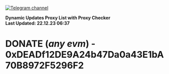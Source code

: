 [![Telegram channel](https://img.shields.io/endpoint?url=https://runkit.io/damiankrawczyk/telegram-badge/branches/master?url=https://t.me/n4z4v0d)](https://t.me/n4z4v0d) 

**Dynamic Updates Proxy List with Proxy Checker**  
**Last Updated: 22.12.23 06:37**

# DONATE (_any evm_) - 0xDEADf12DE9A24b47Da0a43E1bA70B8972F5296F2
